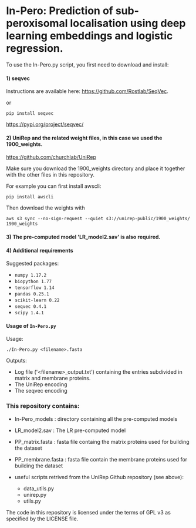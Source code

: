 # In-Pero: Prediction of sub-peroxisomal localisation using deep learning embeddings and logistic regression.

To use the In-Pero.py script, you first need to download and install:

#### 1) seqvec 
Instructions are available here: https://github.com/Rostlab/SeqVec.

or 

`pip install seqvec`

https://pypi.org/project/seqvec/

#### 2) UniRep and the related weight files, in this case we used the 1900_weights.

https://github.com/churchlab/UniRep

Make sure you download the 1900_weights directory and place it together with the other files in this repository.

For example you can first install awscli: 

`pip install awscli`

Then download the weights with

`aws s3 sync --no-sign-request --quiet s3://unirep-public/1900_weights/ 1900_weights`


#### 3) The pre-computed model 'LR_model2.sav' is also required.

#### 4) Additional requirements

Suggested packages:

- `numpy 1.17.2`
- `biopython 1.77`
- `tensorflow 1.14`
- `pandas 0.25.1`
- `scikit-learn 0.22`
- `seqvec 0.4.1`
- `scipy 1.4.1`





#### Usage of `In-Pero.py`


Usage:

`./In-Pero.py <filename>.fasta`


Outputs:

- Log file ('\<filename\>_output.txt') containing the entries subdivided in matrix and membrane proteins.
- The UniRep encoding
- The seqvec encoding

### This repository contains:


- In-Pero_models : directory containing all the pre-computed models
- LR_model2.sav : The LR pre-computed model 
- PP_matrix.fasta : fasta file containg the matrix proteins used for building the dataset 
- PP_membrane.fasta : fasta file contain the membrane proteins used for building the dataset

- useful scripts retrived from the UniRep Github repository (see above):
  - data_utils.py
  - unirep.py
  - utils.py
  
The code in this repository is licensed under the terms of GPL v3 as specified by the LICENSE file.
